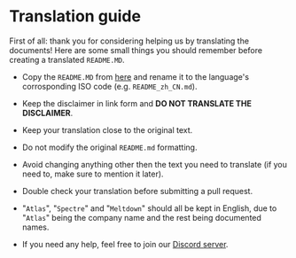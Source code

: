 # Translation guide

First of all: thank you for considering helping us by translating the documents! Here are some small things you should remember before creating a translated `README.MD`.

- Copy the `README.MD` from [here](https://raw.githubusercontent.com/Atlas-OS/Atlas/main/README.md) and rename it to the language's corrosponding ISO code (e.g. `README_zh_CN.md`).

- Keep the disclaimer in link form and **DO NOT TRANSLATE THE DISCLAIMER**.

- Keep your translation close to the original text.

- Do not modify the original `README.md` formatting.

- Avoid changing anything other then the text you need to translate (if you need to, make sure to mention it later).

- Double check your translation before submitting a pull request.

- "`Atlas`", "`Spectre`" and "`Meltdown`" should all be kept in English, due to "`Atlas`" being the company name and the rest being documented names.

- If you need any help, feel free to join our [Discord server](https://discord.atlasos.net).